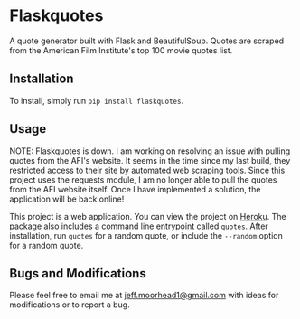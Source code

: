 Flaskquotes
===========

A quote generator built with Flask and BeautifulSoup. Quotes are scraped from the American
Film Institute's top 100 movie quotes list.

Installation
------------

To install, simply run `pip install flaskquotes`.

Usage
-----

NOTE: Flaskquotes is down. I am working on resolving an issue with pulling quotes from the AFI's website.
It seems in the time since my last build, they restricted access to their site by automated web scraping
tools. Since this project uses the requests module, I am no longer able to pull the quotes from the AFI
website itself. Once I have implemented a solution, the application will be back online!

This project is a web application. You can view the project on [Heroku](https://flaskquotes.herokuapp.com).
The package also includes a command line entrypoint called `quotes`.
After installation, run `quotes` for a random quote, or include the `--random` option for a
random quote.

Bugs and Modifications
----------------------

Please feel free to email me at jeff.moorhead1@gmail.com with ideas for modifications or to
report a bug.
